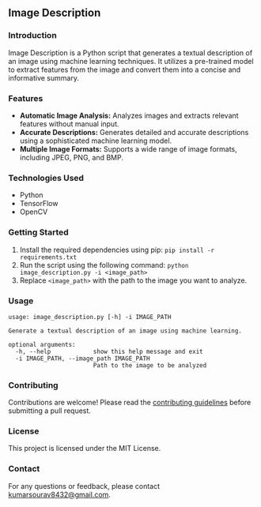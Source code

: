 ## Image Description

### Introduction

Image Description is a Python script that generates a textual description of an image using machine learning techniques. It utilizes a pre-trained model to extract features from the image and convert them into a concise and informative summary.

### Features

- **Automatic Image Analysis:** Analyzes images and extracts relevant features without manual input.
- **Accurate Descriptions:** Generates detailed and accurate descriptions using a sophisticated machine learning model.
- **Multiple Image Formats:** Supports a wide range of image formats, including JPEG, PNG, and BMP.

### Technologies Used

- Python
- TensorFlow
- OpenCV

### Getting Started

1. Install the required dependencies using pip: `pip install -r requirements.txt`
2. Run the script using the following command: `python image_description.py -i <image_path>`
3. Replace `<image_path>` with the path to the image you want to analyze.

### Usage

```
usage: image_description.py [-h] -i IMAGE_PATH

Generate a textual description of an image using machine learning.

optional arguments:
  -h, --help            show this help message and exit
  -i IMAGE_PATH, --image_path IMAGE_PATH
                        Path to the image to be analyzed
```

### Contributing

Contributions are welcome! Please read the [contributing guidelines](https://github.com/hsou0/Image_Description/blob/main/contributing.md) before submitting a pull request.

### License

This project is licensed under the MIT License.

### Contact

For any questions or feedback, please contact kumarsourav8432@gmail.com.
